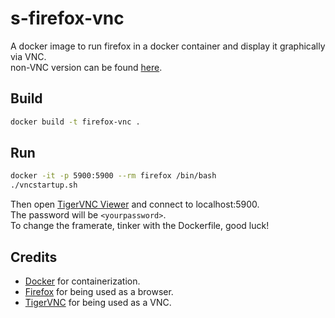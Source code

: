 # s-firefox-vnc
A docker image to run firefox in a docker container and display it graphically via VNC.  
non-VNC version can be found [here](https://github.com/ivkei/s-firefox).  

## Build
```sh
docker build -t firefox-vnc .
```

## Run
```sh
docker -it -p 5900:5900 --rm firefox /bin/bash
./vncstartup.sh
```
Then open [TigerVNC Viewer](https://github.com/TigerVNC/tigervnc) and connect to localhost:5900.  
The password will be `<yourpassword>`.  
To change the framerate, tinker with the Dockerfile, good luck!  

## Credits
* [Docker](https://www.docker.com/) for containerization.  
* [Firefox](https://github.com/mozilla) for being used as a browser.  
* [TigerVNC](https://github.com/TigerVNC/tigervnc) for being used as a VNC.  
